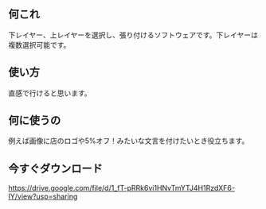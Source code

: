 ## 何これ

下レイヤー、上レイヤーを選択し、張り付けるソフトウェアです。下レイヤーは複数選択可能です。

## 使い方

直感で行けると思います。

## 何に使うの

例えば画像に店のロゴや5%オフ！みたいな文言を付けたいとき役立ちます。

## 今すぐダウンロード

https://drive.google.com/file/d/1_fT-pRRk6vi1HNvTmYTJ4H1RzdXF6-IY/view?usp=sharing
